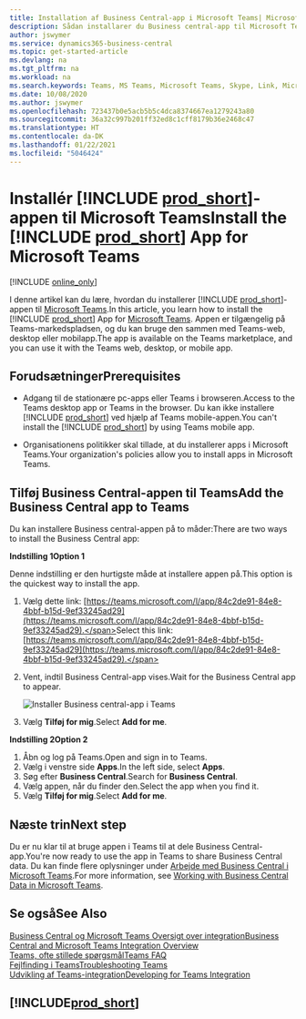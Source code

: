 ```yaml
---
title: Installation af Business Central-app i Microsoft Teams| Microsoft Docs
description: Sådan installarer du Business central-app til Microsoft Teams.
author: jswymer
ms.service: dynamics365-business-central
ms.topic: get-started-article
ms.devlang: na
ms.tgt_pltfrm: na
ms.workload: na
ms.search.keywords: Teams, MS Teams, Microsoft Teams, Skype, Link, Microsoft 365, collaborate, collaboration, teamwork
ms.date: 10/08/2020
ms.author: jswymer
ms.openlocfilehash: 723437b0e5acb5b5c4dca8374667ea1279243a80
ms.sourcegitcommit: 36a32c997b201ff32ed8c1cff8179b36e2468c47
ms.translationtype: HT
ms.contentlocale: da-DK
ms.lasthandoff: 01/22/2021
ms.locfileid: "5046424"
---
```

# <a name="install-the-prod_short-app-for-microsoft-teams"></a><span data-ttu-id="cf30b-103">Installér [!INCLUDE [prod_short](includes/prod_short.md)]-appen til Microsoft Teams</span><span class="sxs-lookup"><span data-stu-id="cf30b-103">Install the [!INCLUDE [prod_short](includes/prod_short.md)] App for Microsoft Teams</span></span>

[!INCLUDE [online_only](includes/online_only.md)]

<span data-ttu-id="cf30b-104">I denne artikel kan du lære, hvordan du installerer [!INCLUDE [prod_short](includes/prod_short.md)]-appen til [Microsoft Teams](https://www.microsoft.com/en-us/microsoft-365/microsoft-teams).</span><span class="sxs-lookup"><span data-stu-id="cf30b-104">In this article, you learn how to install the [!INCLUDE [prod_short](includes/prod_short.md)] App for [Microsoft Teams](https://www.microsoft.com/en-us/microsoft-365/microsoft-teams).</span></span> <span data-ttu-id="cf30b-105">Appen er tilgængelig på Teams-markedspladsen, og du kan bruge den sammen med Teams-web, desktop eller mobilapp.</span><span class="sxs-lookup"><span data-stu-id="cf30b-105">The app is available on the Teams marketplace, and you can use it with the Teams web, desktop, or mobile app.</span></span>

## <a name="prerequisites"></a><span data-ttu-id="cf30b-106">Forudsætninger</span><span class="sxs-lookup"><span data-stu-id="cf30b-106">Prerequisites</span></span>

- <span data-ttu-id="cf30b-107">Adgang til de stationære pc-apps eller Teams i browseren.</span><span class="sxs-lookup"><span data-stu-id="cf30b-107">Access to the Teams desktop app or Teams in the browser.</span></span> <span data-ttu-id="cf30b-108">Du kan ikke installere [!INCLUDE [prod_short](includes/prod_short.md)] ved hjælp af Teams mobile-appen.</span><span class="sxs-lookup"><span data-stu-id="cf30b-108">You can't install the [!INCLUDE [prod_short](includes/prod_short.md)] by using Teams mobile app.</span></span>

- <span data-ttu-id="cf30b-109">Organisationens politikker skal tillade, at du installerer apps i Microsoft Teams.</span><span class="sxs-lookup"><span data-stu-id="cf30b-109">Your organization's policies allow you to install apps in Microsoft Teams.</span></span>

## <a name="add-the-business-central-app-to-teams"></a><span data-ttu-id="cf30b-110">Tilføj Business Central-appen til Teams</span><span class="sxs-lookup"><span data-stu-id="cf30b-110">Add the Business Central app to Teams</span></span>

<span data-ttu-id="cf30b-111">Du kan installere Business central-appen på to måder:</span><span class="sxs-lookup"><span data-stu-id="cf30b-111">There are two ways to install the Business Central app:</span></span>

<span data-ttu-id="cf30b-112">**Indstilling 1**</span><span class="sxs-lookup"><span data-stu-id="cf30b-112">**Option 1**</span></span>

<span data-ttu-id="cf30b-113">Denne indstilling er den hurtigste måde at installere appen på.</span><span class="sxs-lookup"><span data-stu-id="cf30b-113">This option is the quickest way to install the app.</span></span>

1. <span data-ttu-id="cf30b-114">Vælg dette link: [https://teams.microsoft.com/l/app/84c2de91-84e8-4bbf-b15d-9ef33245ad29](https://teams.microsoft.com/l/app/84c2de91-84e8-4bbf-b15d-9ef33245ad29).</span><span class="sxs-lookup"><span data-stu-id="cf30b-114">Select this link: [https://teams.microsoft.com/l/app/84c2de91-84e8-4bbf-b15d-9ef33245ad29](https://teams.microsoft.com/l/app/84c2de91-84e8-4bbf-b15d-9ef33245ad29).</span></span>

2. <span data-ttu-id="cf30b-115">Vent, indtil Business Central-app vises.</span><span class="sxs-lookup"><span data-stu-id="cf30b-115">Wait for the Business Central app to appear.</span></span>

    ![Installer Business central-app i Teams](media/teams-install-app.png)

3. <span data-ttu-id="cf30b-117">Vælg **Tilføj for mig**.</span><span class="sxs-lookup"><span data-stu-id="cf30b-117">Select **Add for me**.</span></span>

<span data-ttu-id="cf30b-118">**Indstilling 2**</span><span class="sxs-lookup"><span data-stu-id="cf30b-118">**Option 2**</span></span>

1. <span data-ttu-id="cf30b-119">Åbn og log på Teams.</span><span class="sxs-lookup"><span data-stu-id="cf30b-119">Open and sign in to Teams.</span></span>
2. <span data-ttu-id="cf30b-120">Vælg i venstre side **Apps**.</span><span class="sxs-lookup"><span data-stu-id="cf30b-120">In the left side, select **Apps**.</span></span>
3. <span data-ttu-id="cf30b-121">Søg efter **Business Central**.</span><span class="sxs-lookup"><span data-stu-id="cf30b-121">Search for **Business Central**.</span></span>
4. <span data-ttu-id="cf30b-122">Vælg appen, når du finder den.</span><span class="sxs-lookup"><span data-stu-id="cf30b-122">Select the app when you find it.</span></span>
5. <span data-ttu-id="cf30b-123">Vælg **Tilføj for mig**.</span><span class="sxs-lookup"><span data-stu-id="cf30b-123">Select **Add for me**.</span></span>

## <a name="next-step"></a><span data-ttu-id="cf30b-124">Næste trin</span><span class="sxs-lookup"><span data-stu-id="cf30b-124">Next step</span></span>

<span data-ttu-id="cf30b-125">Du er nu klar til at bruge appen i Teams til at dele Business Central-app.</span><span class="sxs-lookup"><span data-stu-id="cf30b-125">You're now ready to use the app in Teams to share Business Central data.</span></span> <span data-ttu-id="cf30b-126">Du kan finde flere oplysninger under [Arbejde med Business Central i Microsoft Teams](across-working-with-teams.md).</span><span class="sxs-lookup"><span data-stu-id="cf30b-126">For more information, see [Working with Business Central Data in Microsoft Teams](across-working-with-teams.md).</span></span>

## <a name="see-also"></a><span data-ttu-id="cf30b-127">Se også</span><span class="sxs-lookup"><span data-stu-id="cf30b-127">See Also</span></span>

[<span data-ttu-id="cf30b-128">Business Central og Microsoft Teams Oversigt over integration</span><span class="sxs-lookup"><span data-stu-id="cf30b-128">Business Central and Microsoft Teams Integration Overview</span></span>](across-teams-overview.md)  
[<span data-ttu-id="cf30b-129">Teams, ofte stillede spørgsmål</span><span class="sxs-lookup"><span data-stu-id="cf30b-129">Teams FAQ</span></span>](teams-faq.md)  
[<span data-ttu-id="cf30b-130">Fejlfinding i Teams</span><span class="sxs-lookup"><span data-stu-id="cf30b-130">Troubleshooting Teams</span></span>](admin-teams-troubleshooting.md)  
[<span data-ttu-id="cf30b-131">Udvikling af Teams-integration</span><span class="sxs-lookup"><span data-stu-id="cf30b-131">Developing for Teams Integration</span></span>](/dynamics365/business-central/dev-itpro/developer/devenv-develop-for-teams)  

## [!INCLUDE[prod_short](includes/free_trial_md.md)]  
